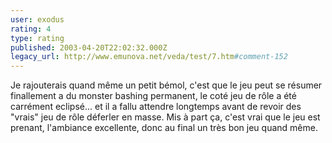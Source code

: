 ```yaml
---
user: exodus
rating: 4
type: rating
published: 2003-04-20T22:02:32.000Z
legacy_url: http://www.emunova.net/veda/test/7.htm#comment-152
---
```

Je rajouterais quand même un petit bémol, c'est que le jeu peut se résumer finallement a du monster bashing permanent, le coté jeu de rôle a été carrément eclipsé... et il a fallu attendre longtemps avant de revoir des "vrais" jeu de rôle déferler en masse. Mis à part ça, c'est vrai que le jeu est prenant, l'ambiance excellente, donc au final un très bon jeu quand même.